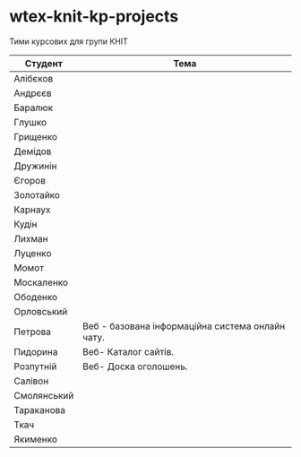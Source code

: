# wtex-knit-kp-projects
Тими курсових для групи КНІТ

|Студент|Тема|
|-|-|
|Алібєков||
|Андрєєв||
|Баралюк||
|Глушко||
|Грищенко||
|Демідов||
|Дружинін||
|Єгоров||
|Золотайко||
|Карнаух||
|Кудін||
|Лихман||
|Луценко||
|Момот||
|Москаленко||
|Ободенко||
|Орловський||
|Петрова|Веб - базована інформаційна система онлайн чату.|
|Пидорина|Веб- Каталог сайтів.| 
|Розпутній|Веб- Доска оголошень.| 
|Салівон||
|Смолянський||
|Тараканова||
|Ткач||
|Якименко||
